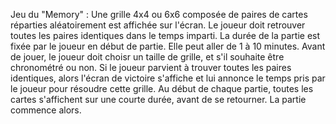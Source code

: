 Jeu du "Memory" :
Une grille 4x4 ou 6x6 composée de paires de cartes réparties aléatoirement est affichée sur l'écran. Le joueur doit retrouver toutes les paires identiques dans le temps imparti.
La durée de la partie est fixée par le joueur en début de partie. Elle peut aller de 1 à 10 minutes. Avant de jouer, le joueur doit choisr un taille de grille, et s'il
souhaite être chronométré ou non. Si le joueur parvient à trouver toutes les paires identiques, alors l'écran de victoire s'affiche et lui annonce le temps pris par le joueur
pour résoudre cette grille. Au début de chaque partie, toutes les cartes s'affichent sur une courte durée, avant de se retourner. La partie commence alors.
